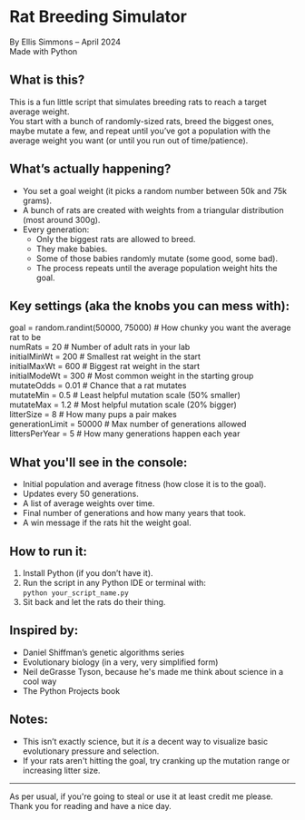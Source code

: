 Rat Breeding Simulator  
======================

By Ellis Simmons – April 2024  
Made with Python  

What is this?
-------------
This is a fun little script that simulates breeding rats to reach a target average weight.  
You start with a bunch of randomly-sized rats, breed the biggest ones, maybe mutate a few, and repeat until you’ve got a population with the average weight you want (or until you run out of time/patience).

What’s actually happening?
-------------------------
- You set a goal weight (it picks a random number between 50k and 75k grams).
- A bunch of rats are created with weights from a triangular distribution (most around 300g).
- Every generation:
  - Only the biggest rats are allowed to breed.
  - They make babies.
  - Some of those babies randomly mutate (some good, some bad).
  - The process repeats until the average population weight hits the goal.

Key settings (aka the knobs you can mess with):
----------------------------------------------
goal = random.randint(50000, 75000)  # How chunky you want the average rat to be  
numRats = 20                         # Number of adult rats in your lab  
initialMinWt = 200                   # Smallest rat weight in the start  
initialMaxWt = 600                   # Biggest rat weight in the start  
initialModeWt = 300                  # Most common weight in the starting group  
mutateOdds = 0.01                   # Chance that a rat mutates  
mutateMin = 0.5                     # Least helpful mutation scale (50% smaller)  
mutateMax = 1.2                     # Most helpful mutation scale (20% bigger)  
litterSize = 8                      # How many pups a pair makes  
generationLimit = 50000             # Max number of generations allowed  
littersPerYear = 5                  # How many generations happen each year  

What you'll see in the console:
-------------------------------
- Initial population and average fitness (how close it is to the goal).  
- Updates every 50 generations.  
- A list of average weights over time.  
- Final number of generations and how many years that took.  
- A win message if the rats hit the weight goal.

How to run it:
--------------
1. Install Python (if you don’t have it).  
2. Run the script in any Python IDE or terminal with:  
   `python your_script_name.py`  
3. Sit back and let the rats do their thing.

Inspired by:
------------
- Daniel Shiffman’s genetic algorithms series  
- Evolutionary biology (in a very, very simplified form)  
- Neil deGrasse Tyson, because he's made me think about science in a cool way  
- The Python Projects book  

Notes:
------
- This isn’t exactly science, but it *is* a decent way to visualize basic evolutionary pressure and selection.  
- If your rats aren't hitting the goal, try cranking up the mutation range or increasing litter size.

---
As per usual, if you're going to steal or use it at least credit me please. Thank you for reading and have a nice day.
